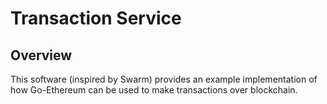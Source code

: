 # Transaction Service

## Overview

This software (inspired by Swarm) provides an example implementation of how Go-Ethereum can be used to make transactions
over blockchain.